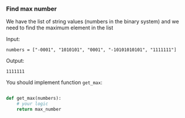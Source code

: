 ### Find max number

We have the list of string values (numbers in the binary system) and we need to find the maximum element in the list


Input:

    numbers = ["-0001", "1010101", "0001", "-10101010101", "1111111"]

Output:

    1111111

You should implement function `get_max`:

```python

def get_max(numbers):
    # your logic
    return max_number
```
